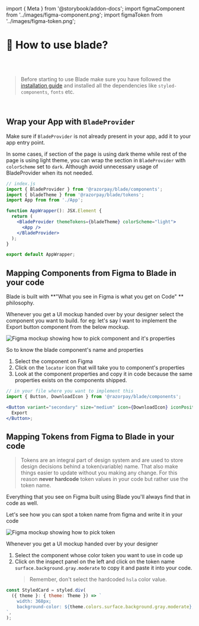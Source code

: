 import { Meta } from '@storybook/addon-docs';
import figmaComponent from '../images/figma-component.png';
import figmaToken from '../images/figma-token.png';

<Meta title="Guides/How to use?" />

# 👀 How to use blade?

<br />
<br />

> Before starting to use Blade make sure you have followed the [installation guide](?path=/docs/guides-how-to-use--docs) and installed all the dependencies like `styled-components`, `fonts` etc.

<br />

## Wrap your App with `BladeProvider`

Make sure if `BladeProvider` is not already present in your app, add it to your app entry point.

In some cases, if section of the page is using dark theme while rest of the page is using light theme, you can wrap the section in `BladeProvider` with `colorScheme` set to `dark`. Although avoid unnecessary usage of BladeProvider when its not needed.

```jsx
// index.js
import { BladeProvider } from '@razorpay/blade/components';
import { bladeTheme } from '@razorpay/blade/tokens';
import App from from './App';

function AppWrapper(): JSX.Element {
  return (
    <BladeProvider themeTokens={bladeTheme} colorScheme="light">
      <App />
    </BladeProvider>
  );
}

export default AppWrapper;
```

## Mapping Components from Figma to Blade in your code

Blade is built with **"What you see in Figma is what you get on Code" ** philosophy.

Whenever you get a UI mockup handed over by your designer select the component you want to build. for eg: let's say I want to implement the Export button component from the below mockup.

<img src={figmaComponent} alt="Figma mockup showing how to pick component and it's properties" />

So to know the blade component's name and properties

1. Select the component on Figma
2. Click on the `locator` icon that will take you to component's properties
3. Look at the component properties and copy it in code because the same properties exists on the components shipped.

```jsx
// in your file where you want to implement this
import { Button, DownloadIcon } from '@razorpay/blade/components';

<Button variant="secondary" size="medium" icon={DownloadIcon} iconPosition="left">
  Export
</Button>;
```

## Mapping Tokens from Figma to Blade in your code

> Tokens are an integral part of design system and are used to store design decisions behind a token(variable) name. That also make things easier to update without you making any change. For this reason **never hardcode** token values in your code but rather use the token name.

Everything that you see on Figma built using Blade you'll always find that in code as well.

Let's see how you can spot a token name from figma and write it in your code

<img src={figmaToken} alt="Figma mockup showing how to pick token" />

Whenever you get a UI mockup handed over by your designer

1. Select the component whose color token you want to use in code up
2. Click on the inspect panel on the left and click on the token name `surface.background.gray.moderate` to copy it and paste it into your code.
   > Remember, don't select the hardcoded `hsla` color value.

```jsx
const StyledCard = styled.div(
  ({ theme }: { theme: Theme }) => `
    width: 368px;
    background-color: ${theme.colors.surface.background.gray.moderate};
`,
);
```
